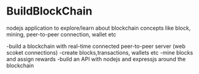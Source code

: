 # BuildBlockChain
nodejs application to explore/learn about blockchain concepts like block, mining, peer-to-peer connection, wallet etc

-build a blockchain with real-time connected peer-to-peer server (web scoket connections)
-create blocks,transactions, wallets etc
-mine blocks and assign rewards 
-build an API with nodejs and expressjs around the blockchain
